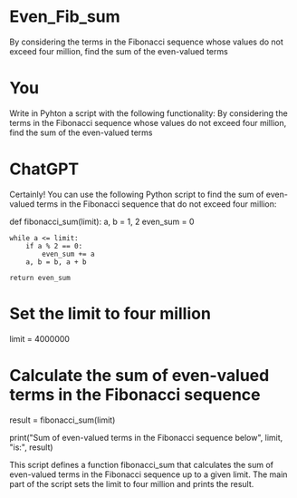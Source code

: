 # Even_Fib_sum
By considering the terms in the Fibonacci sequence whose values do not exceed four million, find the sum of the even-valued terms

# You
Write in Pyhton a script with the following functionality: By considering the terms in the Fibonacci sequence whose values do not exceed four million, find the sum of the even-valued terms

# ChatGPT
Certainly! You can use the following Python script to find the sum of even-valued terms in the Fibonacci sequence that do not exceed four million:

def fibonacci_sum(limit):
    a, b = 1, 2
    even_sum = 0
    
    while a <= limit:
        if a % 2 == 0:
            even_sum += a
        a, b = b, a + b
    
    return even_sum

# Set the limit to four million
limit = 4000000

# Calculate the sum of even-valued terms in the Fibonacci sequence
result = fibonacci_sum(limit)

print("Sum of even-valued terms in the Fibonacci sequence below", limit, "is:", result)


This script defines a function fibonacci_sum that calculates the sum of even-valued terms in the Fibonacci sequence up to a given limit. The main part of the script sets the limit to four million and prints the result.
